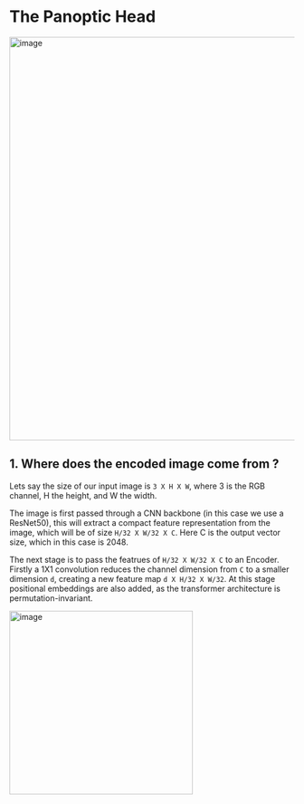 # The Panoptic Head
<img width="712" alt="image" src="https://user-images.githubusercontent.com/8600096/158238778-94769532-6563-4641-b058-7fae652bb11c.png">

## 1. Where does the encoded image come from ?
Lets say the size of our input image is `3 X H X W`, where 3 is the RGB channel, H the height, and W the width. 

The image is first passed through a CNN backbone (in this case we use a ResNet50), this will extract a compact feature representation from the image, which will be of size `H/32 X W/32 X C`. Here C is the output vector size, which in this case is 2048. 

The next stage is to pass the featrues of `H/32 X W/32 X C` to an Encoder. Firstly a 1X1 convolution reduces the channel dimension from `C` to a smaller dimension `d`, creating a new feature map `d X H/32 X W/32`. At this stage positional embeddings are also added, as the transformer architecture is permutation-invariant. 

<img width="324" alt="image" src="https://user-images.githubusercontent.com/8600096/158238403-99f04a65-c8c7-4155-bfb6-9d389d7ab206.png">
